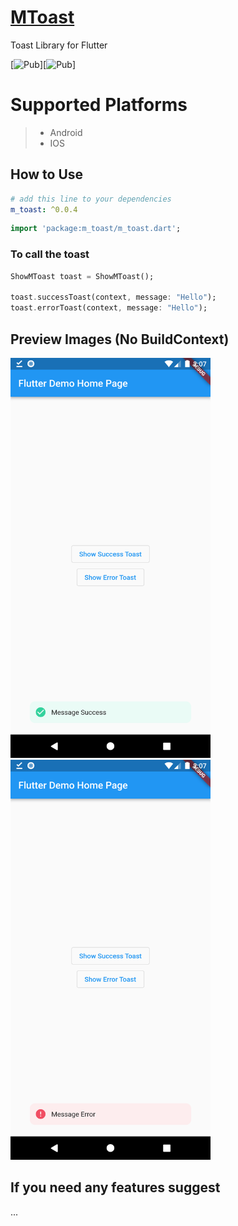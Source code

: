 # [MToast](https://pub.dev/packages/fluttertoast)

Toast Library for Flutter

[![Pub](https://img.shields.io/pub/likes/m_toast?style=for-the-badge)][![Pub](https://img.shields.io/pub/points/m_toast?style=plastic)]

# Supported Platforms
>
> - Android
> - IOS

## How to Use

```yaml
# add this line to your dependencies
m_toast: ^0.0.4
```

```dart
import 'package:m_toast/m_toast.dart';
```

### To call the toast

```dart
ShowMToast toast = ShowMToast();

toast.successToast(context, message: "Hello");
toast.errorToast(context, message: "Hello");
```

## Preview Images (No BuildContext)

<img src="https://raw.githubusercontent.com/abdulmanafpfassal/image/master/Screenshot_20220915_140721.png" width="320px" />
<img src="https://raw.githubusercontent.com/abdulmanafpfassal/image/master/Screenshot_20220915_140744.png" width="320px" />

## If you need any features suggest

...

